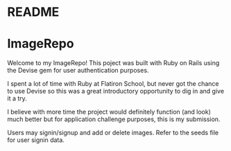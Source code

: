 # README

# ImageRepo

Welcome to my ImageRepo! This poject was built with Ruby on Rails using the Devise gem for user authentication purposes.

I spent a lot of time with Ruby at Flatiron School, but never got the chance to use Devise so this was a great introductory
opportunity to dig in and give it a try.

I believe with more time the project would definitely function (and look) much better but for application challenge purposes, this is my submission.

Users may signin/signup and add or delete images. Refer to the seeds file for user signin data.